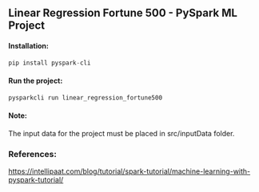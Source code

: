 ## Linear Regression Fortune 500 - PySpark ML Project

#### Installation:
```python
pip install pyspark-cli
```

#### Run the project:
```python
pysparkcli run linear_regression_fortune500
```

#### Note:
The input data for the project must be placed in src/inputData folder.

### References:
https://intellipaat.com/blog/tutorial/spark-tutorial/machine-learning-with-pyspark-tutorial/